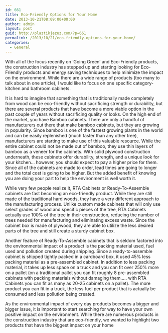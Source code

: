 ```yaml
---
id: 661
title: Eco-Friendly Options for Your Home
date: 2013-10-21T08:09:00+00:00
author: admin
layout: post
guid: http://plaztikjezuz.com/?p=661
permalink: /2013/10/21/eco-friendly-options-for-your-home/
categories:
  - General
---
```

With all of the focus recently on &#8216;Going Green&#8217; and Eco-Friendly products, the construction industry has stepped up and starting looking for Eco-Friendly products and energy saving techniques to help minimize the impact on the environment. While there are a wide range of products (too many to talk about in one article), I would like to focus on one specific category- kitchen and bathroom cabinets.

It is hard to imagine that something that is traditionally made completely from wood can be eco-friendly without sacrificing strength or durability, but there are several products that have become a more viable option in the past couple of years without sacrificing quality or looks. On the high end of the market, you have Bamboo cabinets. There are only a handful of manufacturers out there that make bamboo cabinets, but they are growing in popularity. Since bamboo is one of the fastest growing plants in the world and can be easily replenished (much faster than any other tree), manufacturers are starting to make use of this valuable resource. While the entire cabinet could not be made out of bamboo, they use thin layers of bamboo as a veneer for the cabinets. With solid plywood construction underneath, these cabinets offer durability, strength, and a unique look for your kitchen&#8230; however, you should expect to pay a higher price for them. Since all of the cabinets are made to order, lead times are going to longer and the total cost is going to be higher. But the added benefit of knowing you are doing your part to help the environment is well worth it.

While very few people realize it, RTA Cabinets or Ready-To-Assemble cabinets are fast becoming an eco-friendly product. While they are still made of the traditional hard woods, they have a very different approach to the manufacturing process. Unlike custom made cabinets that will only use select grades of wood and specific pieces of the tree, RTA Cabinets actually use 100% of the tree in their construction, reducing the number of trees needed for manufacturing and eliminating excess waste. Since the cabinet box is made of plywood, they are able to utilize the less desired parts of the tree and still create a sturdy cabinet box.

Another feature of Ready-To-Assemble cabinets that is seldom factored into the environmental impact of a product is the packing material used, fuel used and pollution created during shipping. Since a ready-to-assemble cabinet is shipped tightly packed in a cardboard box, it used 45% less packing material as a pre-assembled cabinet. In addition to less packing material, it takes up less space on a truck and you can fit over 250% more on a pallet (on a traditional pallet you can fit roughly 8 pre-assembled cabinets with packing materials without damaging them&#8230;.. with RTA Cabinets you can fit as many as 20-25 cabinets on a pallet). The more product you can fit in a truck, the less fuel per product that is actually be consumed and less pollution being created.

As the environmental impact of every day products becomes a bigger and bigger issue, it is important to start searching for way to have your own positive impact on the environment. While there are numerous products in the construction industry that are eco-friendly, we wanted to highlight two products that have the biggest impact on your home